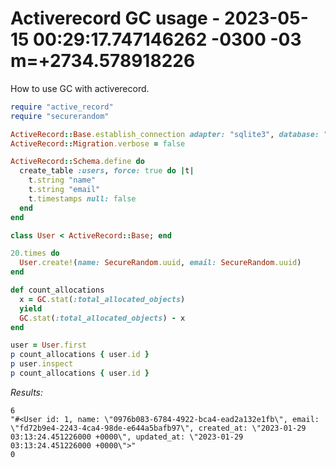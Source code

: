 # Activerecord GC usage - 2023-05-15 00:29:17.747146262 -0300 -03 m=+2734.578918226

How to use GC with activerecord.

```ruby
require "active_record"
require "securerandom"

ActiveRecord::Base.establish_connection adapter: "sqlite3", database: ":memory:"
ActiveRecord::Migration.verbose = false

ActiveRecord::Schema.define do 
  create_table :users, force: true do |t|
    t.string "name"
    t.string "email"
    t.timestamps null: false
  end
end

class User < ActiveRecord::Base; end

20.times do 
  User.create!(name: SecureRandom.uuid, email: SecureRandom.uuid)
end

def count_allocations
  x = GC.stat(:total_allocated_objects)
  yield
  GC.stat(:total_allocated_objects) - x
end

user = User.first
p count_allocations { user.id }
p user.inspect
p count_allocations { user.id }
```

*Results:*

    6
    "#<User id: 1, name: \"0976b083-6784-4922-bca4-ead2a132e1fb\", email: \"fd72b9e4-2243-4ca4-98de-e644a5bafb97\", created_at: \"2023-01-29 03:13:24.451226000 +0000\", updated_at: \"2023-01-29 03:13:24.451226000 +0000\">"
    0
